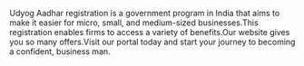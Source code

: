 Udyog Aadhar registration is a government program in India that aims to make it easier for micro, small, and medium-sized businesses.This registration enables firms to access a variety of benefits.Our website gives you so many offers.Visit our portal today and start your journey to becoming a confident, business man.
